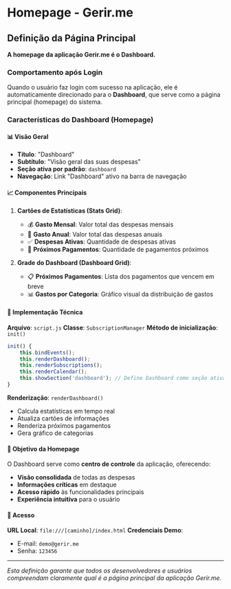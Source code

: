 # Homepage - Gerir.me

## Definição da Página Principal

**A homepage da aplicação Gerir.me é o Dashboard.**

### Comportamento após Login

Quando o usuário faz login com sucesso na aplicação, ele é automaticamente direcionado para o **Dashboard**, que serve como a página principal (homepage) do sistema.

### Características do Dashboard (Homepage)

#### 📊 Visão Geral
- **Título**: "Dashboard"
- **Subtítulo**: "Visão geral das suas despesas"
- **Seção ativa por padrão**: `dashboard`
- **Navegação**: Link "Dashboard" ativo na barra de navegação

#### 📈 Componentes Principais

1. **Cartões de Estatísticas (Stats Grid)**:
   - 💰 **Gasto Mensal**: Valor total das despesas mensais
   - 📅 **Gasto Anual**: Valor total das despesas anuais
   - ✅ **Despesas Ativas**: Quantidade de despesas ativas
   - 🔔 **Próximos Pagamentos**: Quantidade de pagamentos próximos

2. **Grade do Dashboard (Dashboard Grid)**:
   - 📋 **Próximos Pagamentos**: Lista dos pagamentos que vencem em breve
   - 📊 **Gastos por Categoria**: Gráfico visual da distribuição de gastos

#### 🔧 Implementação Técnica

**Arquivo**: `script.js`
**Classe**: `SubscriptionManager`
**Método de inicialização**: `init()`

```javascript
init() {
    this.bindEvents();
    this.renderDashboard();
    this.renderSubscriptions();
    this.renderCalendar();
    this.showSection('dashboard'); // Define Dashboard como seção ativa
}
```

**Renderização**: `renderDashboard()`
- Calcula estatísticas em tempo real
- Atualiza cartões de informações
- Renderiza próximos pagamentos
- Gera gráfico de categorias

#### 🎯 Objetivo da Homepage

O Dashboard serve como **centro de controle** da aplicação, oferecendo:
- **Visão consolidada** de todas as despesas
- **Informações críticas** em destaque
- **Acesso rápido** às funcionalidades principais
- **Experiência intuitiva** para o usuário

#### 🚀 Acesso

**URL Local**: `file:///[caminho]/index.html`
**Credenciais Demo**:
- E-mail: `demo@gerir.me`
- Senha: `123456`

---

*Esta definição garante que todos os desenvolvedores e usuários compreendam claramente qual é a página principal da aplicação Gerir.me.*